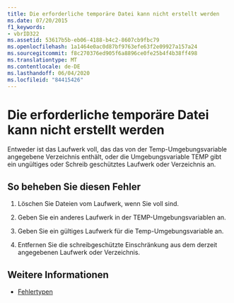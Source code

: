 ```yaml
---
title: Die erforderliche temporäre Datei kann nicht erstellt werden
ms.date: 07/20/2015
f1_keywords:
- vbrID322
ms.assetid: 53617b5b-eb06-4188-b4c2-8607cb9fbc79
ms.openlocfilehash: 1a1464e0ac0d87bf9763efe63f2e09927a157a24
ms.sourcegitcommit: f8c270376ed905f6a8896ce0fe25b4f4b38ff498
ms.translationtype: MT
ms.contentlocale: de-DE
ms.lasthandoff: 06/04/2020
ms.locfileid: "84415426"
---
```

# <a name="cant-create-necessary-temporary-file"></a>Die erforderliche temporäre Datei kann nicht erstellt werden
Entweder ist das Laufwerk voll, das das von der Temp-Umgebungsvariable angegebene Verzeichnis enthält, oder die Umgebungsvariable TEMP gibt ein ungültiges oder Schreib geschütztes Laufwerk oder Verzeichnis an.  
  
## <a name="to-correct-this-error"></a>So beheben Sie diesen Fehler  
  
1. Löschen Sie Dateien vom Laufwerk, wenn Sie voll sind.  
  
2. Geben Sie ein anderes Laufwerk in der TEMP-Umgebungsvariablen an.  
  
3. Geben Sie ein gültiges Laufwerk für die Temp-Umgebungsvariable an.  
  
4. Entfernen Sie die schreibgeschützte Einschränkung aus dem derzeit angegebenen Laufwerk oder Verzeichnis.  
  
## <a name="see-also"></a>Weitere Informationen

- [Fehlertypen](../../programming-guide/language-features/error-types.md)
